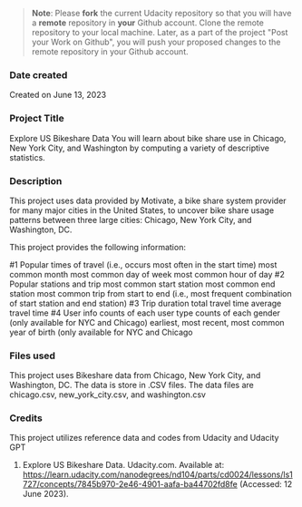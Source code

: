 >**Note**: Please **fork** the current Udacity repository so that you will have a **remote** repository in **your** Github account. Clone the remote repository to your local machine. Later, as a part of the project "Post your Work on Github", you will push your proposed changes to the remote repository in your Github account.

### Date created
   Created on June 13, 2023

### Project Title
   Explore US Bikeshare Data
   You will learn about bike share use in Chicago, New York City, and Washington by computing a variety of descriptive statistics. 

### Description
   This project uses data provided by Motivate, a bike share system provider for many major cities in the United States, to uncover bike share usage patterns between three large cities: Chicago, New York City, and Washington, DC.

   This project provides the following information:

   #1 Popular times of travel (i.e., occurs most often in the start time)
         most common month
         most common day of week
         most common hour of day
   #2 Popular stations and trip
         most common start station
         most common end station
         most common trip from start to end (i.e., most frequent combination of start station and end station)
   #3 Trip duration
         total travel time
         average travel time
   #4 User info
         counts of each user type
         counts of each gender (only available for NYC and Chicago)
         earliest, most recent, most common year of birth (only available for NYC and Chicago

### Files used
   This project uses Bikeshare data from Chicago, New York City, and Washington, DC. The data is store in .CSV files.
   The data files are chicago.csv, new_york_city.csv, and washington.csv

### Credits
   This project utilizes reference data and codes from Udacity and Udacity GPT
   1. Explore US Bikeshare Data. Udacity.com. 
   Available at: https://learn.udacity.com/nanodegrees/nd104/parts/cd0024/lessons/ls1727/concepts/7845b970-2e46-4901-aafa-ba44702fd8fe 
   (Accessed: 12 June 2023).

